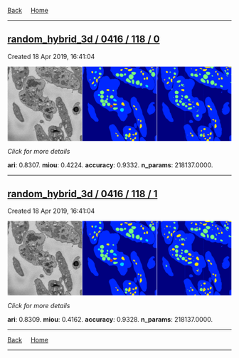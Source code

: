 
[Back](..)&nbsp;&nbsp;&nbsp;&nbsp;&nbsp;[Home](https://leapmanlab.github.io/snapshots)

---

<div class="summary"><a href="0"><h2>random_hybrid_3d / 0416 / 118 / 0</h2></a><p>Created 18 Apr 2019, 16:41:04
</p><a href="0"><img src="0/media/summary.png" align="center"></a><p>
<i>Click for more details</i>
</p></div>

**ari**: 0.8307. **miou**: 0.4224. **accuracy**: 0.9332. **n_params**: 218137.0000. 

---

<div class="summary"><a href="1"><h2>random_hybrid_3d / 0416 / 118 / 1</h2></a><p>Created 18 Apr 2019, 16:41:04
</p><a href="1"><img src="1/media/summary.png" align="center"></a><p>
<i>Click for more details</i>
</p></div>

**ari**: 0.8309. **miou**: 0.4162. **accuracy**: 0.9328. **n_params**: 218137.0000. 

---

[Back](..)&nbsp;&nbsp;&nbsp;&nbsp;&nbsp;[Home](https://leapmanlab.github.io/snapshots)

---
